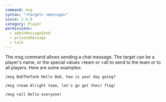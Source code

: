 ```yaml
---
command: msg
syntax: "<target> <message>"
since: 2.4.0
category: Player
permissions:
  - adminMessageSend
  - privateMessage
  - talk
---
```


The msg command allows sending a chat message. The target can be a player's name, or the special values >team or >all to send to the team or to all players. Here are some examples:

```
/msg BobTheTank Hello Bob, how is your day going?
```

```
/msg >team Alright team, let's go get their flag!
```

```
/msg >all Hello everyone!
```
